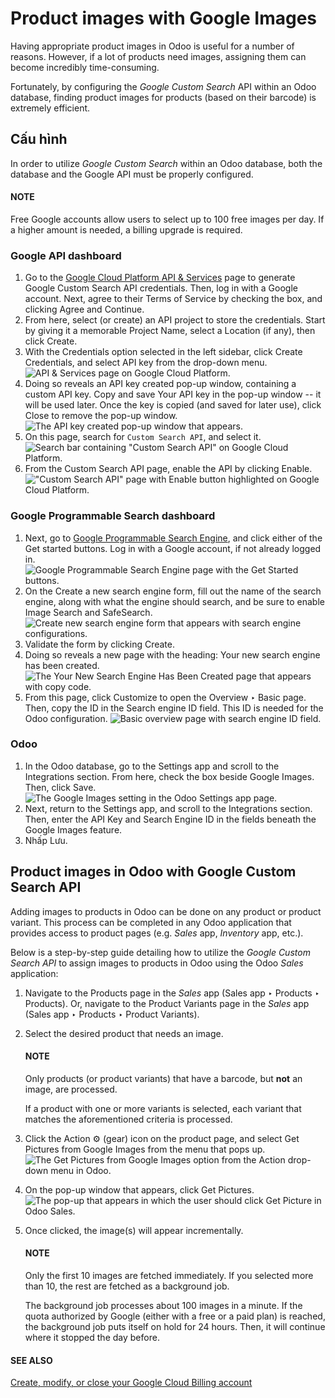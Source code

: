 # Product images with Google Images

Having appropriate product images in Odoo is useful for a number of reasons. However, if a lot of
products need images, assigning them can become incredibly time-consuming.

Fortunately, by configuring the *Google Custom Search* API within an Odoo database, finding product
images for products (based on their barcode) is extremely efficient.

<a id="product-images-configuration"></a>

## Cấu hình

In order to utilize *Google Custom Search* within an Odoo database, both the database and the Google
API must be properly configured.

#### NOTE
Free Google accounts allow users to select up to 100 free images per day. If a higher amount is
needed, a billing upgrade is required.

<a id="product-images-google-api-dashboard"></a>

### Google API dashboard

1. Go to the [Google Cloud Platform API & Services](https://console.developers.google.com/) page
   to generate Google Custom Search API credentials. Then, log in with a Google account. Next, agree
   to their Terms of Service by checking the box, and clicking Agree and
   Continue.
2. From here, select (or create) an API project to store the credentials. Start by giving it a
   memorable Project Name, select a Location (if any), then click
   Create.
3. With the Credentials option selected in the left sidebar, click Create
   Credentials, and select API key from the drop-down menu.
   ![API & Services page on Google Cloud Platform.](../../../../../_images/credentials-api-key.png)
4. Doing so reveals an API key created pop-up window, containing a custom API
   key. Copy and save Your API key in the pop-up window -- it will be used later. Once
   the key is copied (and saved for later use), click Close to remove the pop-up window.
   ![The API key created pop-up window that appears.](../../../../../_images/api-key-pop-up.png)
5. On this page, search for `Custom Search API`, and select it.
   ![Search bar containing "Custom Search API" on Google Cloud Platform.](../../../../../_images/custom-search-api-search-bar.png)
6. From the Custom Search API page, enable the API by clicking Enable.
   !["Custom Search API" page with Enable button highlighted on Google Cloud Platform.](../../../../../_images/gcp-custom-search-api-page.png)

<a id="product-images-google-pse-dashboard"></a>

### Google Programmable Search dashboard

1. Next, go to [Google Programmable Search Engine](https://programmablesearchengine.google.com/),
   and click either of the Get started buttons. Log in with a Google account, if not
   already logged in.
   ![Google Programmable Search Engine page with the Get Started buttons.](../../../../../_images/google-pse-get-started.png)
2. On the Create a new search engine form, fill out the name of the search engine, along
   with what the engine should search, and be sure to enable Image Search and
   SafeSearch.
   ![Create new search engine form that appears with search engine configurations.](../../../../../_images/create-new-search.png)
3. Validate the form by clicking Create.
4. Doing so reveals a new page with the heading: Your new search engine has been
   created.
   ![The Your New Search Engine Has Been Created page that appears with copy code.](../../../../../_images/new-search-engine-has-been-created.png)
5. From this page, click Customize to open the Overview ‣ Basic page.
   Then, copy the ID in the Search engine ID field. This ID is needed for the Odoo
   configuration.
   ![Basic overview page with search engine ID field.](../../../../../_images/basic-overview-search-engine-id.png)

<a id="product-images-setup-in-odoo"></a>

### Odoo

1. In the Odoo database, go to the Settings app and scroll to the
   Integrations section. From here, check the box beside Google Images.
   Then, click Save.
   ![The Google Images setting in the Odoo Settings app page.](../../../../../_images/google-images-setting.png)
2. Next, return to the Settings app, and scroll to the Integrations
   section. Then, enter the API Key and Search Engine ID in the fields
   beneath the Google Images feature.
3. Nhấp Lưu.

<a id="product-images-get-product-images"></a>

## Product images in Odoo with Google Custom Search API

Adding images to products in Odoo can be done on any product or product variant. This process can be
completed in any Odoo application that provides access to product pages (e.g. *Sales* app,
*Inventory* app, etc.).

Below is a step-by-step guide detailing how to utilize the *Google Custom Search API* to assign
images to products in Odoo using the Odoo *Sales* application:

1. Navigate to the Products page in the *Sales* app (Sales app ‣
   Products ‣ Products). Or, navigate to the Product Variants page in the *Sales* app
   (Sales app ‣ Products ‣ Product Variants).
2. Select the desired product that needs an image.

   #### NOTE
   Only products (or product variants) that have a barcode, but **not** an image, are processed.

   If a product with one or more variants is selected, each variant that matches the
   aforementioned criteria is processed.
3. Click the Action ⚙️ (gear) icon on the product page, and select Get
   Pictures from Google Images from the menu that pops up.
   ![The Get Pictures from Google Images option from the Action drop-down menu in Odoo.](../../../../../_images/get-pictures-from-google-action.png)
4. On the pop-up window that appears, click Get Pictures.
   ![The pop-up that appears in which the user should click Get Picture in Odoo Sales.](../../../../../_images/click-get-picture-from-pop-up.png)
5. Once clicked, the image(s) will appear incrementally.

   #### NOTE
   Only the first 10 images are fetched immediately. If you selected more than 10, the rest are
   fetched as a background job.

   The background job processes about 100 images in a minute. If the quota authorized by Google
   (either with a free or a paid plan) is reached, the background job puts itself on hold for 24
   hours. Then, it will continue where it stopped the day before.

#### SEE ALSO
[Create, modify, or close your Google Cloud Billing account](https://cloud.google.com/billing/docs/how-to/manage-billing-account)
